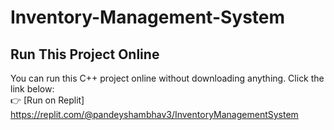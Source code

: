 # Inventory-Management-System
## Run This Project Online  
You can run this C++ project online without downloading anything. Click the link below:  
👉 [Run on Replit] https://replit.com/@pandeyshambhav3/InventoryManagementSystem
